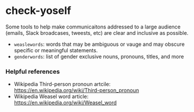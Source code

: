 # check-yoself

Some tools to help make communicaitons addressed to a large audience (emails, Slack broadcases, tweests, etc) are
clear and inclusive as possible. 

* `weaslewords`: words that may be ambiguous or vauge and may obscure specific or meaningful statements.
* `genderwords`: list of gender exclusive nouns, pronouns, titles, and more

### Helpful references

* Wikipedia Third-person pronoun artcile: https://en.wikipedia.org/wiki/Third-person_pronoun
* Wikipedia Weasel word article: https://en.wikipedia.org/wiki/Weasel_word
